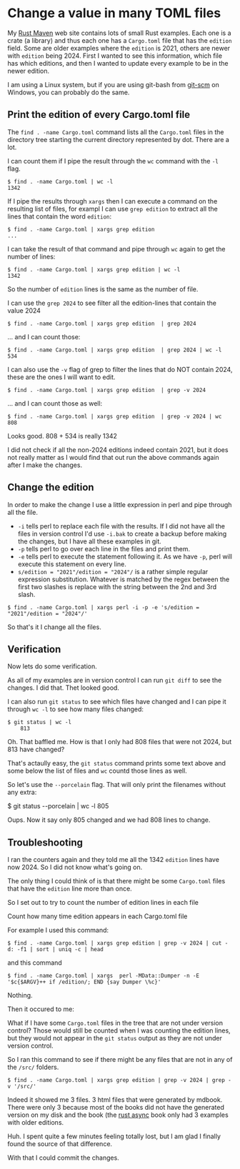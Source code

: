 # Change a value in many TOML files


My [Rust Maven](https://rust.code-maven.com/) web site contains lots of small Rust examples. Each one is a crate (a library) and thus each one has a `Cargo.toml` file that has the `edition` field.
Some are older examples where the `edition` is 2021, others are newer with `edition` being 2024. First I wanted to see this information, which file has which editions,
and then I wanted to update every example to be in the newer edition.

I am using a Linux system, but if you are using git-bash from [git-scm](https://git-scm.com/) on Windows, you can probably do the same.

## Print the edition of every Cargo.toml file

The `find . -name Cargo.toml` command lists all the `Cargo.toml` files in the directory tree starting the current directory represented by dot. There are a lot.

I can count them if I pipe the result through the `wc` command with the `-l` flag.

```
$ find . -name Cargo.toml | wc -l
1342
```

If I pipe the results through `xargs` then I can execute a command on the resulting list of files, for exampl I can use `grep edition` to extract all the lines that contain the word `edition`:

```
$ find . -name Cargo.toml | xargs grep edition
...
```

I can take the result of that command and pipe through `wc` again to get the number of lines:

```
$ find . -name Cargo.toml | xargs grep edition | wc -l
1342
```

So the number of `edition` lines is the same as the number of file.


I can use the `grep 2024` to see filter all the edition-lines that contain the value 2024

```
$ find . -name Cargo.toml | xargs grep edition  | grep 2024
```

... and I can count those:

```
$ find . -name Cargo.toml | xargs grep edition  | grep 2024 | wc -l
534
```

I can also use the `-v` flag of grep to filter the lines that do NOT contain 2024, these are the ones I will want to edit.


```
$ find . -name Cargo.toml | xargs grep edition  | grep -v 2024
```

... and I can count those as well:

```
$ find . -name Cargo.toml | xargs grep edition  | grep -v 2024 | wc
808
```

Looks good. 808 + 534 is really 1342


I did not check if all the non-2024 editions indeed contain 2021, but it does not really matter as I would find that out run the above commands again after I make the changes.

## Change the edition

In order to make the change I use a little expression in perl and pipe through all the file.

* `-i` tells perl to replace each file with the results. If I did not have all the files in version control I'd use `-i.bak` to create a backup before making the changes, but I have all these examples in git.
* `-p` tells perl to go over each line in the files and print them.
* `-e` tells perl to execute the statement following it. As we have `-p`, perl will execute this statement on every line.
* `s/edition = "2021"/edition = "2024"/` is a rather simple regular expression substitution. Whatever is matched by the regex between the first two slashes is replace with the string between the 2nd and 3rd slash.

```
$ find . -name Cargo.toml | xargs perl -i -p -e 's/edition = "2021"/edition = "2024"/'
```

So that's it I change all the files.

## Verification

Now lets do some verification.

As all of my examples are in version control I can run `git diff` to see the changes. I did that. Thet looked good.

I can also run `git status` to see which files have changed and I can pipe it through `wc -l` to see how many files changed:


```
$ git status | wc -l
    813
```

Oh. That baffled me. How is that I only had 808 files that were not 2024, but 813 have changed?

That's actaully easy, the `git status` command prints some text above and some below the list of files and `wc` countd those lines as well.

So let's use the `--porcelain` flag. That will only print the filenames without any extra:


$ git status --porcelain | wc -l
    805

Oups. Now it say only 805 changed and we had 808 lines to change.

## Troubleshooting

I ran the counters again and they told me all the 1342 `edition` lines have now 2024. So I did not know what's going on.

The only thing I could think of is that there might be some `Cargo.toml` files that have the `edition` line more than once.

So I set out to try to count the number of edition lines in each file

Count how many time edition appears in each Cargo.toml file

For example I used this command:

```
$ find . -name Cargo.toml | xargs grep edition | grep -v 2024 | cut -d: -f1 | sort | uniq -c | head
```

and this command

```
$ find . -name Cargo.toml | xargs  perl -MData::Dumper -n -E '$c{$ARGV}++ if /edition/; END {say Dumper \%c}'
```

Nothing.


Then it occured to me:

What if I have some `Cargo.toml` files in the tree that are not under version control? Those would still be counted when I was counting
the edition lines, but they would not appear in the `git status` output as they are not under version control.

So I ran this command to see if there might be any files that are not in any of the `/src/` folders.

```
$ find . -name Cargo.toml | xargs grep edition | grep -v 2024 | grep -v '/src/'
```

Indeed it showed me 3 files. 3 html files that were generated by mdbook. There were only 3 because most of the books did not have the generated version on my disk
and the book (the [rust async](https://rust.code-maven.com/rust-async/) book only had 3 examples with older editions.

Huh. I spent quite a few minutes feeling totally lost, but I am glad I finally found the source of that difference.

With that I could commit the changes.

